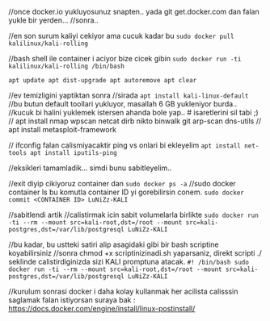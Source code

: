 //once docker.io yukluyosunuz snapten.. yada git get.docker.com dan falan yukle bir yerden...
//sonra..

//en son surum kaliyi cekiyor ama cucuk kadar bu
`sudo docker pull kalilinux/kali-rolling `

//bash shell ile container i aciyor bize cicek gibin
`sudo docker run -ti kalilinux/kali-rolling /bin/bash `

`apt update
apt dist-upgrade
apt autoremove
apt clear`

//ev temizligini yaptiktan sonra
//sirada 
`apt install kali-linux-default `
//bu butun default toollari yukluyor, masallah 6 GB yukleniyor burda..
//kucuk bi halini yuklemek istersen ahanda bole yap.. # isaretlerini sil tabi ;)
// apt install nmap wpscan netcat dirb nikto binwalk git arp-scan dns-utils
// apt install metasploit-framework

// ifconfig falan calismiyacaktir ping vs onlari bi ekleyelim
`apt install net-tools
apt install iputils-ping`

//eksikleri tamamladik... simdi bunu sabitleyelim..


//exit diyip cikiyoruz container dan
`sudo docker ps -a`
//sudo docker container ls bu komutla container ID yi gorebilirsin conem.
`sudo docker commit <CONTAINER ID> LuNiZz-KALI`

//sabitlendi artik
//calistirmak icin sabit volumelarla birlikte 
`sudo docker run -ti --rm --mount src=kali-root,dst=/root --mount src=kali-postgres,dst=/var/lib/postgresql LuNiZz-KALI`

//bu kadar, bu ustteki satiri alip asagidaki gibi bir bash scriptine koyabilirsiniz
//sonra chmod +x scriptinizinadi.sh yaparsaniz, direkt scripti ./ seklinde calistirdiginizda sizi KALI promptuna atacak.
`#! /bin/bash
sudo docker run -ti --rm --mount src=kali-root,dst=/root --mount src=kali-postgres,dst=/var/lib/postgresql LuNiZz-KALI`


//kurulum sonrasi docker i daha kolay kullanmak her acilista calisssin saglamak falan istiyorsan suraya bak : https://docs.docker.com/engine/install/linux-postinstall/
